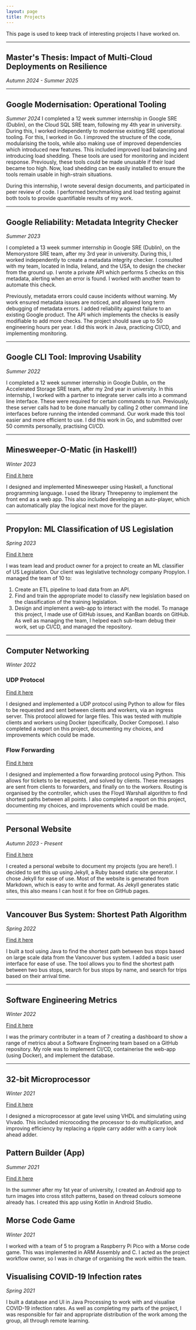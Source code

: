 ```yaml
---
layout: page
title: Projects
---
```


This page is used to keep track of interesting projects I have worked on.

___

## Master's Thesis: Impact of Multi-Cloud Deployments on Resilience
*Autumn 2024 - Summer 2025*


___

## Google Modernisation: Operational Tooling
*Summer 2024*
I completed a 12 week summer internship in Google SRE (Dublin), on the Cloud SQL SRE team, following my 4th year in university. During this,  I worked independently to modernise existing SRE operational tooling. For this, I worked in Go. I improved the structure of the code, modularising the tools, while also making use of improved dependencies which introduced new features. This included improved load balancing and introducing load shedding. These tools are used for monitoring and incident response. Previously, these tools could be made unusable if their load became too high. Now, load shedding can be easily installed to ensure the tools remain usable in high-strain situations.

During this internship, I wrote several design documents, and participated in peer review of code. I performed benchmarking and load testing against both tools to provide quantifiable results of my work.

___

## Google Reliability: Metadata Integrity Checker
*Summer 2023*

I completed a 13 week summer internship in Google SRE (Dublin), on the Memorystore SRE team, after my 3rd year in university. During this, I worked independently to create a metadata integrity checker. I consulted with my team, located in India, Ireland, and the USA, to design the checker from the ground up. I wrote a private API which performs 5 checks on this metadata, alerting when an error is found. I worked with another team to automate this check. 

Previously, metadata errors could cause incidents without warning. My work ensured metadata issues are noticed, and allowed long term debugging of metadata errors. I added reliability against failure to an existing Google product. The API which implements the checks is easily modifiable to add more checks. The project should save up to 50 engineering hours per year. I did this work in Java, practicing CI/CD, and implementing monitoring.

___

## Google CLI Tool: Improving Usability
*Summer 2022*

I completed a 12 week summer internship in Google Dublin, on the Accelerated Storage SRE team, after my 2nd year in university. In this internship, I worked with a partner to integrate server calls into a command line interface. These were required for certain commands to run. Previously, these server calls had to be done manually by calling 2 other command line interfaces before running the intended command. Our work made this tool easier and more efficient to use. I did this work in Go, and submitted over 50 commits personally, practising CI/CD.

___

## Minesweeper-O-Matic (in Haskell!)
*Winter 2023*

[Find it here](https://github.com/clairegregg/Minesweeper-O-Matic)

I designed and implemented Minesweeper using Haskell, a functional programming language. I used the library Threepenny to implement the front end as a web app. This also included developing an auto-player, which can automatically play the logical next move for the player.

___

## Propylon: ML Classification of US Legislation
*Spring 2023*

[Find it here](https://github.com/SWENG15/ClassifyingUSLegislation)

I was team lead and product owner for a project to create an ML classifier of US Legislation. Our client was legislative technology company Propylon. I managed the team of 10 to:
1. Create an ETL pipeline to load data from an API.
2. Find and train the appropriate model to classify new legislation based on the classification of the training legislation.
3. Design and implement a web-app to interact with the model.
To manage this project, I made use of GitHub issues, and KanBan boards on GitHub. As well as managing the team, I helped each sub-team debug their work, set up CI/CD, and managed the repository. 

___

## Computer Networking
*Winter 2022*

### UDP Protocol
[Find it here](https://github.com/clairegregg/networks_udp_protocol)

I designed and implemented a UDP protocol using Python to allow for files to be requested and sent between clients and workers, via an ingress server. This protocol allowed for large files. This was tested with multiple clients and workers using Docker (specifically, Docker Compose). I also completed a report on this project, documenting my choices, and improvements which could be made.

### Flow Forwarding
[Find it here](https://github.com/clairegregg/networks_flow_forwarding)

I designed and implemented a flow forwarding protocol using Python. This allows for tickets to be requested, and solved by clients. These messages are sent from clients to forwarders, and finally on to the workers. Routing is organised by the controller, which uses the Floyd Warshall algorithm to find shortest paths between all points. I also completed a report on this project, documenting my choices, and improvements which could be made.

___

## Personal Website
*Autumn 2023 - Present*

[Find it here](https://github.com/clairegregg/clairegregg.github.io)

I created a personal website to document my projects (you are here!). I decided to set this up using Jekyll, a Ruby based static site generator. I chose Jekyll for ease of use. Most of the website is generated from Markdown, which is easy to write and format. As Jekyll generates static sites, this also means I can host it for free on GitHub pages.

___

## Vancouver Bus System: Shortest Path Algorithm
*Spring 2022*

[Find it here](https://github.com/clairegregg/BusManagement)

I built a tool using Java to find the shortest path between bus stops based on large scale data from the Vancouver bus system.
I added a basic user interface for ease of use. The tool allows you to find the shortest path between two bus stops, search for bus stops by name, and search for trips based on their arrival time.

___

## Software Engineering Metrics
*Winter 2022*

[Find it here](https://github.com/cgreggtcd/SoftwareEngineeringMetrics)

I was the primary contributer in a team of 7 creating a dashboard to show a range of metrics about a Software Engineering team based on a GitHub repository. My role was to implement CI/CD, containerise the web-app (using Docker), and implement the database.

___

## 32-bit Microprocessor
*Winter 2021*

[Find it here](https://github.com/clairegregg/computer_architechture_microprocessor)

I designed a microprocessor at gate level using VHDL and simulating using Vivado. This included microcoding the processor
to do multiplication, and improving efficiency by replacing a ripple carry adder with a carry look ahead adder. 

## Pattern Builder (App) 
*Summer 2021*

[Find it here](https://github.com/clairegregg/PatternBuilder)

In the summer after my 1st year of university, I created an Android app to turn images into cross stitch patterns, based on thread colours someone already has. I created this app using Kotlin in Android Studio.

## Morse Code Game
*Winter 2021*

I worked with a team of 5 to program a Raspberry Pi Pico with a Morse code game. This was implemented in ARM Assembly and C. I acted as the project workflow owner, so I was in charge of organising the work within the team.

## Visualising COVID-19 Infection rates
*Spring 2021*

I built a database and UI in Java Processing to work with and visualise COVID-19 infection rates. As well as completing my parts of the project, I was responsible for fair and appropriate distribution of the work among the group, all through remote learning.